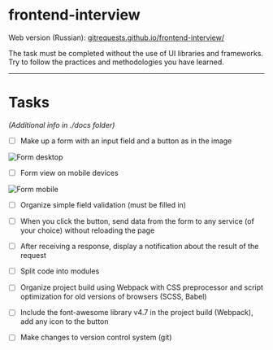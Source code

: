# frontend-interview

Web version (Russian): [gitrequests.github.io/frontend-interview/](https://gitrequests.github.io/frontend-interview/)

The task must be completed without the use of UI libraries and frameworks. Try to follow the practices and methodologies you have learned.

---

# Tasks
*(Additional info in ./docs folder)*

- [ ] Make up a form with an input field and a button as in the image

![Form desktop](./docs/assets/img/form-desktop.jpg)

- [ ] Form view on mobile devices

![Form mobile](./docs/assets/img/form-mobile.jpg)

- [ ] Organize simple field validation (must be filled in)

- [ ] When you click the button, send data from the form to any service (of your choice) without reloading the page

- [ ] After receiving a response, display a notification about the result of the request

- [ ] Split code into modules

- [ ] Organize project build using Webpack with CSS preprocessor and script optimization for old versions of browsers (SCSS, Babel)

- [ ] Include the font-awesome library v4.7 in the project build (Webpack), add any icon to the button

- [ ] Make changes to version control system (git)
